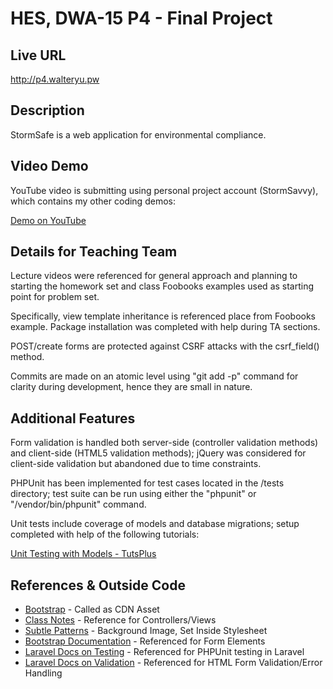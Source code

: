 # HES, DWA-15 P4 - Final Project

## Live URL
<http://p4.walteryu.pw>

## Description
StormSafe is a web application for environmental compliance.

## Video Demo
YouTube video is submitting using personal project account (StormSavvy),
which contains my other coding demos:

[Demo on YouTube]()

## Details for Teaching Team

Lecture videos were referenced for general approach and planning to starting the
homework set and class Foobooks examples used as starting point for problem set.

Specifically, view template inheritance is referenced place from Foobooks example.
Package installation was completed with help during TA sections.

POST/create forms are protected against CSRF attacks with the csrf_field() method.

Commits are made on an atomic level using "git add -p" command for clarity during
development, hence they are small in nature.

## Additional Features

Form validation is handled both server-side (controller validation methods) and
client-side (HTML5 validation methods); jQuery was considered for client-side
validation but abandoned due to time constraints.

PHPUnit has been implemented for test cases located in the /tests directory;
test suite can be run using either the "phpunit" or "/vendor/bin/phpunit" command.

Unit tests include coverage of models and database migrations; setup
completed with help of the following tutorials:

[Unit Testing with Models - TutsPlus](
http://code.tutsplus.com/tutorials/testing-like-a-boss-in-laravel-models--net-30087
)

## References & Outside Code
* [Bootstrap](http://getbootstrap.com) - Called as CDN Asset
* [Class Notes](https://github.com/walteryu/dwa15-spring2016-notes) - Reference for Controllers/Views
* [Subtle Patterns](http://subtlepatterns.com) - Background Image, Set Inside Stylesheet
* [Bootstrap Documentation](https://v5-alpha.getbootstrap.com/components/forms) - Referenced for Form Elements
* [Laravel Docs on Testing](https://laravel.com/docs/5.1/testing) - Referenced for PHPUnit testing in Laravel
* [Laravel Docs on Validation](https://laravel.com/docs/5.1/validation) - Referenced for HTML Form Validation/Error Handling
